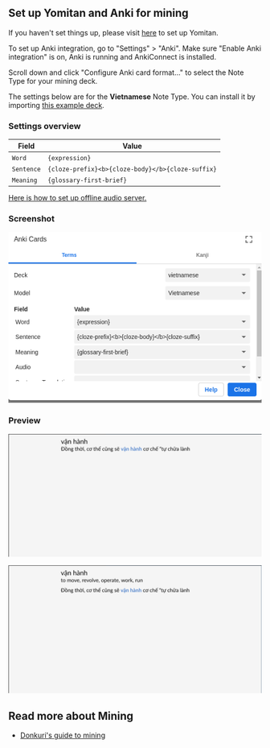 ## Set up Yomitan and Anki for mining

If you haven't set things up, please visit [here](yomitan.md) to set up Yomitan. 

To set up Anki integration, go to "Settings" > "Anki". Make sure "Enable Anki integration" is on, Anki is running and AnkiConnect is installed.

Scroll down and click "Configure Anki card format..." to select the Note Type for your mining deck.

The settings below are for the **Vietnamese** Note Type. You can install it by importing [this example deck](assets/vietnamese.apkg).

### Settings overview

| Field | Value |
| --- | --- |
| `Word` | `{expression}` |
| `Sentence` | `{cloze-prefix}<b>{cloze-body}</b>{cloze-suffix}` |
| `Meaning` | `{glossary-first-brief}` |

[Here is how to set up offline audio server.](https://learnjapanese.moe/yomichan/#bonus-adding-forvo-extra-audio-source)

### Screenshot

![alt text](previews/mining/template.png)

### Preview

![alt text](previews/mining/anki-front-1.png)

![alt text](previews/mining/anki-back-1.png)

## Read more about Mining
- [Donkuri's guide to mining](https://donkuri.github.io/learn-japanese/mining/)